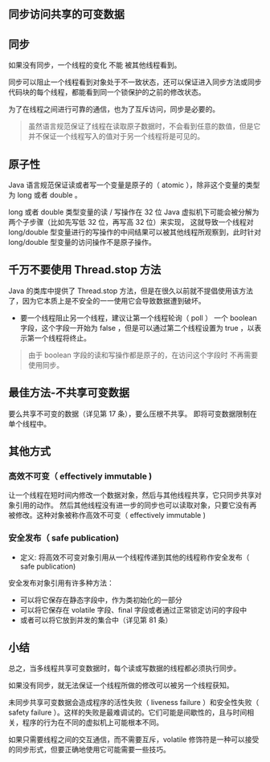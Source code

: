 ## 同步访问共享的可变数据

## 同步
如果没有同步，一个线程的变化 不能 被其他线程看到。

同步可以阻止一个线程看到对象处于不一致状态，还可以保证进入同步方法或同步代码块的每个线程，都能看到同一个锁保护的之前的修改状态。

为了在线程之间进行可靠的通信，也为了互斥访问，同步是必要的。

> 虽然语言规范保证了线程在读取原子数据时，不会看到任意的数值，但是它并不保证一个线程写入的值对于另一个线程将是可见的。

## 原子性

Java 语言规范保证读或者写一个变量是原子的（ atomic ），除非这个变量的类型为 long 或者 double 。

long 或者 double 类型变量的读 / 写操作在 32 位 Java 虚拟机下可能会被分解为两个子步骤（比如先写低 32 位，再写高 32 位）来实现，
这就导致一个线程对 long/double 型变量进行的写操作的中间结果可以被其他线程所观察到，此时针对 long/double 型变量的访问操作不是原子操作。

## 千万不要使用 Thread.stop 方法
 
 Java 的类库中提供了 Thread.stop 方法，但是在很久以前就不提倡使用该方法了，因为它本质上是不安全的一一使用它会导致数据遭到破坏。  

 - 要一个线程阻止另一个线程，建议让第一个线程轮询（ poll ） 一个 boolean 字段，这个字段一开始为 false ，但是可以通过第二个线程设置为 true ，以表示第一个线程将终止。

 > 由于 boolean 字段的读和写操作都是原子的，在访问这个字段时 不再需要使用同步。

## 最佳方法-不共享可变数据

要么共享不可变的数据（详见第 17 条），要么压根不共享。 即将可变数据限制在单个线程中。

## 其他方式

### 高效不可变（ effectively immutable )

让一个线程在短时间内修改一个数据对象，然后与其他线程共享，它只同步共享对象引用的动作。
然后其他线程没有进一步的同步也可以读取对象，只要它没有再被修改。这种对象被称作高效不可变（ effectively immutable ) 

### 安全发布（ safe publication)

- 定义: 将高效不可变对象引用从一个线程传递到其他的线程称作安全发布（ safe publication) 

安全发布对象引用有许多种方法：

- 可以将它保存在静态字段中，作为类初始化的一部分
- 可以将它保存在 volatile 字段、final 字段或者通过正常锁定访问的字段中
- 或者可以将它放到并发的集合中（详见第 81 条）


## 小结

总之，当多线程共享可变数据时，每个读或写数据的线程都必须执行同步。 

如果没有同步，就无法保证一个线程所做的修改可以被另一个线程获知。

未同步共享可变数据会造成程序的活性失败（ liveness failure ）和安全性失败（ safety failure ）。这样的失败是最难调试的。它们可能是间歇性的，且与时间相关，程序的行为在不同的虚拟机上可能根本不同。

如果只需要线程之间的交互通信，而不需要互斥，volatile 修饰符是一种可以接受的同步形式，但要正确地使用它可能需要一些技巧。